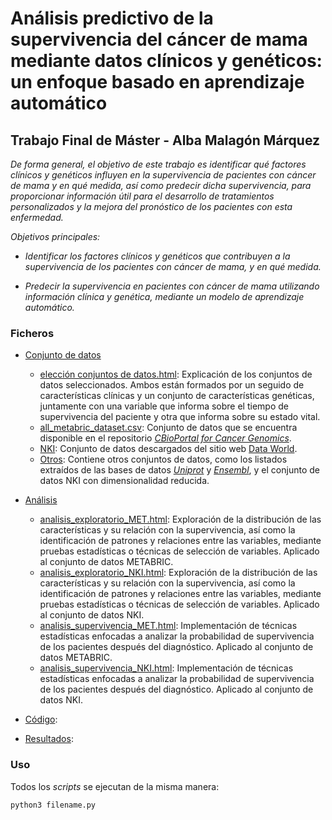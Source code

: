 # Análisis predictivo de la supervivencia del cáncer de mama mediante datos clínicos y genéticos: un enfoque basado en aprendizaje automático

## Trabajo Final de Máster - Alba Malagón Márquez


_De forma general, el objetivo de este trabajo es identificar qué factores clínicos y genéticos influyen en la supervivencia de pacientes con cáncer de mama y en qué medida, así como predecir dicha supervivencia, para proporcionar información útil para el desarrollo de tratamientos personalizados y la mejora del pronóstico de los pacientes con esta enfermedad._

_Objetivos principales:_

- _Identificar los factores clínicos y genéticos que contribuyen a la supervivencia de los pacientes con cáncer de mama, y en qué medida._

- _Predecir la supervivencia en pacientes con cáncer de mama utilizando información clínica y genética, mediante un modelo de aprendizaje automático._

### Ficheros

- [Conjunto de datos](https://github.com/albamalagon/TFM/tree/main/conjunto%20de%20datos)
  - [elección conjuntos de datos.html](https://github.com/albamalagon/TFM/blob/main/conjunto%20de%20datos/conjuntos%20de%20datos.html): Explicación de los conjuntos de datos seleccionados. Ambos están formados por un seguido de características clínicas y un conjunto de características genéticas, juntamente con una variable que informa sobre el tiempo de supervivencia del paciente y otra que informa sobre su estado vital.
  - [all_metabric_dataset.csv](https://github.com/albamalagon/TFM/blob/main/conjunto%20de%20datos/all_metabric_dataset.csv): Conjunto de datos que se encuentra disponible en el repositorio [_CBioPortal for Cancer Genomics_](https://www.cbioportal.org/).
  - [NKI](https://github.com/albamalagon/TFM/blob/main/conjunto%20de%20datos/NKI.csv): Conjunto de datos descargados del sitio web [Data World](https://data.world/deviramanan2016/nki-breast-cancer-data).
  - [Otros](https://github.com/albamalagon/TFM/tree/main/conjunto%20de%20datos/otros): Contiene otros conjuntos de datos, como los listados extraídos de las bases de datos [_Uniprot_](https://www.uniprot.org/) y [_Ensembl_](https://useast.ensembl.org/index.html), y el conjunto de datos NKI con dimensionalidad reducida.

- [Análisis](https://github.com/albamalagon/TFM/tree/main/ana%CC%81lisis)

  - [analisis_exploratorio_MET.html](https://github.com/albamalagon/TFM/blob/main/ana%CC%81lisis/analisis_exploratorio_MET.html): Exploración de la distribución de las características y su relación con la supervivencia, así como la identificación de patrones y relaciones entre las variables, mediante pruebas estadísticas o técnicas de selección de variables. Aplicado al conjunto de datos METABRIC.
  - [analisis_exploratorio_NKI.html](https://github.com/albamalagon/TFM/blob/main/ana%CC%81lisis/analisis_exploratorio_NKI.html): Exploración de la distribución de las características y su relación con la supervivencia, así como la identificación de patrones y relaciones entre las variables, mediante pruebas estadísticas o técnicas de selección de variables. Aplicado al conjunto de datos NKI.
  - [analisis_supervivencia_MET.html](https://github.com/albamalagon/TFM/blob/main/ana%CC%81lisis/analisis_supervivencia_MET.html): Implementación de técnicas estadísticas enfocadas a analizar la probabilidad de supervivencia de los pacientes después del diagnóstico. Aplicado al conjunto de datos METABRIC.
  - [analisis_supervivencia_NKI.html](https://github.com/albamalagon/TFM/blob/main/ana%CC%81lisis/analisis_supervivencia_NKI.html): Implementación de técnicas estadísticas enfocadas a analizar la probabilidad de supervivencia de los pacientes después del diagnóstico. Aplicado al conjunto de datos NKI.

- [Código](https://github.com/albamalagon/TFM/tree/main/c%C3%B3digo):

- [Resultados]():





### Uso

Todos los _scripts_ se ejecutan de la misma manera:
```
python3 filename.py
```
